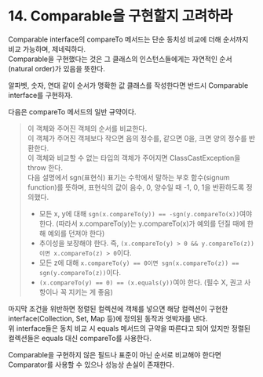 # 14. Comparable을 구현할지 고려하라

Comparable interface의 compareTo 메서드는 단순 동치성 비교에 더해 순서까지 비교 가능하며, 제네릭하다.  
Comparable을 구현했다는 것은 그 클래스의 인스턴스들에게는 자연적인 순서(natural order)가 있음을 뜻한다.

알파벳, 숫자, 연대 같이 순서가 명확한 값 클래스를 작성한다면 반드시 Comparable interface를 구현하자.

다음은 compareTo 메서드의 일반 규약이다.

> 이 객체와 주어진 객체의 순서를 비교한다.  
> 이 객체가 주어진 객체보다 작으면 음의 정수를, 같으면 0을, 크면 양의 정수를 반환한다.  
> 이 객체와 비교할 수 없는 타입의 객체가 주어지면 ClassCastException을 throw 한다.  
> 다음 설명에서 sgn(표현식) 표기는 수학에서 말하는 부호 함수(signum function)를 뜻하며, 표현식의 값이 음수, 0, 양수일 때 -1, 0, 1을 반환하도록 정의했다.
>
> - 모든 x, y에 대해 `sgn(x.compareTo(y)) == -sgn(y.compareTo(x))`여야 한다. (따라서 x.compareTo(y)는 y.compareTo(x)가 예외를 던질 때에 한해 예외를 던져야 한다)
> - 추이성을 보장해야 한다. 즉, `(x.compareTo(y) > 0 && y.compareTo(z))이면 x.compareTo(z) > 0`이다.
> - 모든 z에 대해 `x.compareTo(y) == 0이면 sgn(x.compareTo(z)) == sgn(y.compareTo(z))`이다.
> - `(x.compareTo(y) == 0) == (x.equals(y))`여야 한다. (필수 X, 권고 사항이나 꼭 지키는 게 좋음)

마지막 조건을 위반하면 정렬된 컬렉션에 객체를 넣으면 해당 컬렉션이 구현한 interface(Collection, Set, Map 등)에 정의된 동작과 엇박자를 낸다.  
위 interface들은 동치 비교 시 equals 메서드의 규약을 따른다고 되어 있지만 정렬된 컬렉션들은 equals 대신 compareTo를 사용한다.

Comparable을 구현하지 않은 필드나 표준이 아닌 순서로 비교해야 한다면 Comparator를 사용할 수 있으나 성능상 손실이 존재한다.
